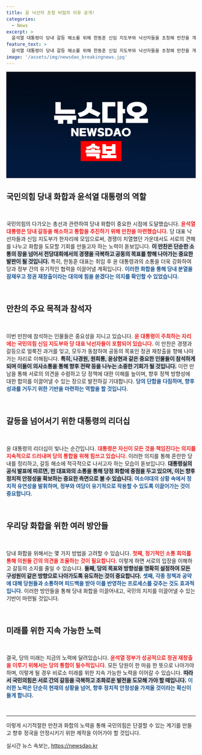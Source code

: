 ```yaml
---
title: 윤 낙선자 초청 비밀의 이유 공개!
categories:
  - News
excerpt: >
  윤석열 대통령이 당내 갈등 해소를 위해 한동훈 신임 지도부와 낙선자들을 초청해 만찬을 개최합니다. 이번 자리는 당정 화합을 위한 중요한 첫걸음으로, 정권 재창출에 대한 의지가 담겨있습니다.
feature_text: >
  윤석열 대통령이 당내 갈등 해소를 위해 한동훈 신임 지도부와 낙선자들을 초청해 만찬을 개최합니다. 이번 자리는 당정 화합을 위한 중요한 첫걸음으로, 정권 재창출에 대한 의지가 담겨있습니다.
image: '/assets/img/newsdao_breakingnews.jpg'
---
```


<p><img src="/assets/img/newsdao_breakingnews.jpg" alt="ontimetimes 속보" /></p>

<h2 data-ke-size="size26">국민의힘 당내 화합과 윤석열 대통령의 역할</h2>

<p data-ke-size="size16">&nbsp;</p>

<p data-ke-size="size16">국민의힘의 다가오는 총선과 관련하여 당내 화합이 중요한 시점에 도달했습니다. <b><span style="color: #ee2323;">윤석열 대통령은 당내 갈등을 해소하고 통합을 추진하기 위해 만찬을 마련했습니다.</span></b> 당 대표 낙선자들과 신임 지도부가 한자리에 모임으로써, 경쟁이 치열했던 가운데서도 서로의 견해를 나누고 화합을 도모할 기회를 만들고자 하는 노력이 돋보입니다. <b><span style="background-color: #21538527;">이 만찬은 단순한 소통의 장을 넘어서 전당대회에서의 경쟁을 극복하고 공동의 목표를 향해 나아가는 중요한 발판이 될 것입니다.</span></b> 특히, 한동훈 대표는 취임 후 윤 대통령과의 소통을 더욱 강화하여 당과 정부 간의 유기적인 협력을 이끌어낼 계획입니다. <b><span style="color: #1a5490;">이러한 화합을 통해 당내 분열을 잠재우고 정권 재창출이라는 대의에 힘을 쏟겠다는 의지를 확인할 수 있었습니다.</span></b> </p>

<p data-ke-size="size16">&nbsp;</p>

<h2 data-ke-size="size26">만찬의 주요 목적과 참석자</h2>

<p data-ke-size="size16">&nbsp;</p>

<p data-ke-size="size16">이번 만찬에 참석하는 인물들은 중요성을 지니고 있습니다. <b><span style="color: #ee2323;">윤 대통령이 주최하는 자리에는 국민의힘 신임 지도부와 당 대표 낙선자들이 포함되어 있습니다.</span></b> 이 만찬은 경쟁과 갈등으로 얼룩진 과거를 잊고, 모두가 동참하여 공동의 목표인 정권 재창출을 향해 나아가는 자리로 이해됩니다. <b><span style="background-color: #21538527;">특히, 나경원, 원희룡, 윤상현과 같은 중요한 인물들이 참석하게 되며 이들이 의사소통을 통해 향후 전략 등을 나누는 소중한 기회가 될 것입니다.</span></b> 이런 만남을 통해 서로의 의견을 수렴하고 당 정책에 대한 이해를 높이며, 향후 정책 방향성에 대한 합의를 이끌어낼 수 있는 장으로 발전하길 기대합니다. <b><span style="color: #1a5490;">당의 단합을 다짐하며, 향후 성과를 거두기 위한 기반을 마련하는 역할을 할 것입니다.</span></b> </p>

<p data-ke-size="size16">&nbsp;</p>

<h2 data-ke-size="size26">갈등을 넘어서기 위한 대통령의 리더십</h2>

<p data-ke-size="size16">&nbsp;</p>

<p data-ke-size="size16">윤 대통령의 리더십이 빛나는 순간입니다. <b><span style="color: #ee2323;">대통령은 자신이 모든 것을 책임진다는 의지를 지속적으로 드러내며 당의 통합을 위해 힘쓰고 있습니다.</span></b> 이러한 의지를 통해 혼란한 당내를 정리하고, 갈등 해소에 적극적으로 나서고자 하는 모습이 돋보입니다. <b><span style="background-color: #21538527;">대통령실의 공식 발표에 따르면, 한 대표와의 소통을 통해 당정 화합에 중점을 두고 있으며, 이는 향후 정치적 안정성을 확보하는 중요한 측면으로 볼 수 있습니다.</span></b> <b><span style="color: #1a5490;">여소야대의 상황 속에서 정치적 유연성을 발휘하며, 정부와 여당이 유기적으로 작용할 수 있도록 이끌어가는 것이 중요합니다.</span></b> </p>

<p data-ke-size="size16">&nbsp;</p>

<h2 data-ke-size="size26">우리당 화합을 위한 여러 방안들</h2>

<p data-ke-size="size16">&nbsp;</p>

<p data-ke-size="size16">당내 화합을 위해서는 몇 가지 방법을 고려할 수 있습니다. <b><span style="color: #ee2323;">첫째, 정기적인 소통 회의를 통해 의원들 간의 의견을 조율하는 것이 필요합니다.</span></b> 이렇게 하면 서로의 입장을 이해하고 갈등의 소지를 줄일 수 있습니다. <b><span style="background-color: #21538527;">둘째, 당의 목표와 방향성을 명확히 설정하여 모든 구성원이 같은 방향으로 나아가도록 유도하는 것이 중요합니다.</span></b> <b><span style="color: #1a5490;">셋째, 각종 정책과 공약에 대해 당원들과 소통하며 피드백을 받아 이를 반영하는 프로세스를 갖추는 것도 효과적입니다.</span></b> 이러한 방안들을 통해 당내 화합을 이끌어내고, 국민의 지지를 이끌어낼 수 있는 기반이 마련될 것입니다. </p>

<p data-ke-size="size16">&nbsp;</p>

<h2 data-ke-size="size26">미래를 위한 지속 가능한 노력</h2>

<p data-ke-size="size16">&nbsp;</p>

<p data-ke-size="size16">결국, 당의 미래는 지금의 노력에 달려있습니다. <b><span style="color: #ee2323;">윤석열 정부가 성공적으로 정권 재창출을 이루기 위해서는 당의 통합이 필수적입니다.</span></b> 모든 당원이 한 마음 한 뜻으로 나아가야 하며, 이렇게 될 경우 비로소 미래를 위한 지속 가능한 노력을 이어갈 수 있습니다. <b><span style="background-color: #21538527;">따라서 국민의힘은 서로 간의 갈등을 극복하고 조화로운 발전을 도모해 가야 할 때입니다.</span></b> <b><span style="color: #1a5490;">이러한 노력은 단순히 현재의 상황을 넘어, 향후 정치적 안정성을 가져올 것이라는 확신이 들게 합니다.</span></b> </p>

<p data-ke-size="size16">&nbsp;</p>

<hr>

<p data-ke-size="size16">이렇게 시기적절한 만찬과 화합의 노력을 통해 국민의힘은 단결할 수 있는 계기를 만들고 향후 정국을 안정시키기 위한 제작을 이어가야 할 것입니다.</p>
실시간 뉴스 속보는, <a href="https://newsdao.kr" rel="dofollow">https://newsdao.kr</a>


